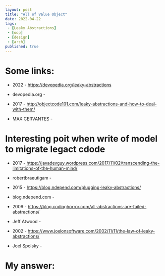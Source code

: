 ```yaml
---
layout: post
title: "All of Value Object"
date: 2022-04-22
tags:
 - [Leaky Abstractions]
 - [oop]
 - [design]
 - [arch]
published: true
---
```


# Some links:

- 2022 - https://devopedia.org/leaky-abstractions
- devopedia.org - 

- 2017 - http://objectcode101.com/leaky-abstractions-and-how-to-deal-with-them/
- MAX CERVANTES - 
# Interesting poit when write of model to migrate legact cdode 

- 2017 - https://javadevguy.wordpress.com/2017/11/02/transcending-the-limitations-of-the-human-mind/
- robertbraeutigam - 

- 2015 - https://blog.ndepend.com/plugging-leaky-abstractions/
- blog.ndepend.com - 

- 2009 - https://blog.codinghorror.com/all-abstractions-are-failed-abstractions/
- Jeff Atwood - 

- 2002 - https://www.joelonsoftware.com/2002/11/11/the-law-of-leaky-abstractions/
- Joel Spolsky - 

# My answer:

